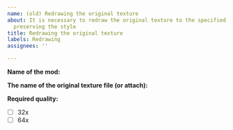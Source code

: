 ```yaml
---
name: (old) Redrawing the original texture
about: It is necessary to redraw the original texture to the specified quality while
  preserving the style
title: Redrawing the original texture
labels: Redrawing
assignees: ''

---
```


**Name of the mod:**


**The name of the original texture file (or attach):**


**Required quality:**
- [ ] 32x
- [ ] 64x
